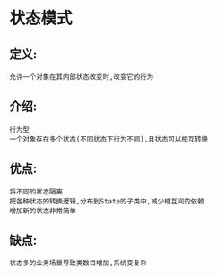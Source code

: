 # 状态模式

## 定义:
    
    允许一个对象在其内部状态改变时,改变它的行为
    
## 介绍:

    行为型
    一个对象存在多个状态(不同状态下行为不同),且状态可以相互转换
    
## 优点:

    将不同的状态隔离
    把各种状态的转换逻辑,分布到State的子类中,减少相互间的依赖
    增加新的状态非常简单
    
## 缺点:
    
    状态多的业务场景导致类数目增加,系统变复杂

